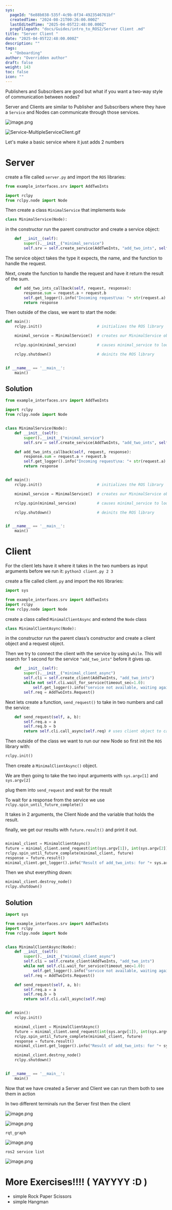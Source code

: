 ```yaml
---
sys:
  pageId: "6e88b038-535f-4c9b-8f34-4923546761bf"
  createdTime: "2024-08-21T00:26:00.000Z"
  lastEditedTime: "2025-04-05T22:48:00.000Z"
  propFilepath: "docs/Guides/intro_to_ROS2/Server Client .md"
title: "Server Client "
date: "2025-04-05T22:48:00.000Z"
description: ""
tags:
  - "Onboarding"
author: "Overridden author"
draft: false
weight: 143
toc: false
icon: ""
---
```


Publishers and Subscribers are good but what if you want a two-way style of communication between nodes?

Server and Clients are similar to Publisher and Subscribers where they have a `Service` and Nodes can communicate through those services.

![image.png](https://prod-files-secure.s3.us-west-2.amazonaws.com/d518164a-d88e-44d1-a4ee-3adb3bd8bce0/8d328db1-6392-4c5f-9cd6-b1323b662127/image.png?X-Amz-Algorithm=AWS4-HMAC-SHA256&X-Amz-Content-Sha256=UNSIGNED-PAYLOAD&X-Amz-Credential=ASIAZI2LB466R2JLLK45%2F20250531%2Fus-west-2%2Fs3%2Faws4_request&X-Amz-Date=20250531T033447Z&X-Amz-Expires=3600&X-Amz-Security-Token=IQoJb3JpZ2luX2VjEOv%2F%2F%2F%2F%2F%2F%2F%2F%2F%2FwEaCXVzLXdlc3QtMiJGMEQCICMepWZF2nkZ3efTBX%2BAEhNki%2B4u3jHpxNobF4oLnP8GAiB%2F0%2Fgwca8htDU8wj6ayo326wS6I3ceHhROvAeAzwfaayqIBAi0%2F%2F%2F%2F%2F%2F%2F%2F%2F%2F8BEAAaDDYzNzQyMzE4MzgwNSIMIHV1Eb0FFZHEkfN6KtwDIgJqvHW5U1a197o%2BjDCvfDx4YhslW%2FZUAI4dCZeFwOgYulcafE1BFitXld%2FcOWIfFP18DYax6JocFWalDrJRxivso%2BO%2FUqgck59Afff10d2nnUXydcA7u6bGvpUoV1IiciEyoZKGPCvvqHwSyRjQgzvtkBaN7RqHWOFtcRc8JbvQVYmyjvLaMTByQPVGP2LePbPBLqGFVpw5DEHjoHduRDB%2BrEJXQSQAqk%2FupAEcptDxpX1xgxCBLzf6TnfP22OuT6vUyZnUWDTzin0Rcf3Ll2GoRpq560%2B5gxKiIqlNh9%2B9Sq%2Bq%2FwI7oWJ9BJe31WIdkjn7bcSBhf47Qft%2FFJOGEcQLU5gQjfmkK4oQQT5pZjAEAex0IlXIcAYDkacOlf4Gi%2BTpGvHQuphIt4QyokhRTi9LVGuh07KhwbLGatTscdqc1ZZRPRGb0IjjFoapJMASmidYTS89fFnfSbinffKWMpHwqcYPAF9yhFCRdoF%2Bz1bx69%2F%2BAA4b8yMNeWoSA8tqvAkCRfFBFhFIXJFjlrpdnAYNK511PA%2FGXfiL223LD4EPv93p3kcEqx7nWJHOnw%2FwoFIByHg79eFxcZLtOcjlBiFKgVfLrl%2F2XQZ%2BX2PqvRZUgSAM5eHTvhQckuIwkeXpwQY6pgHsgpc4jr0IOA%2BlRgRxQRvQKcKxbOwolKLKke9beX3BObjxm5YbpyIKyRRAx2vzqZ00NuymPbxjROaopoSf1Si6N5PX%2FSH37TzXPu%2BaU8p85XBKJfMcDxg6gee%2FpciOWp4i90CR7YuriCcDx7YcP5sUjw%2BxgI7WczbnPBllvxcIQJ6u3Nh1O99tsJWbA1LeoPQlg%2BLHOgidqx0aDQN1Fk1C9O7Zma2J&X-Amz-Signature=7425b0d8507b6bfd0ae2dd24a7013b3cee25e8310cf349ea49b6cb577a0371bf&X-Amz-SignedHeaders=host&x-id=GetObject)

![Service-MultipleServiceClient.gif](https://docs.ros.org/en/humble/_images/Service-MultipleServiceClient.gif)

Let's make a basic service where it just adds 2 numbers

# Server

create a file called `server.py` and import the `ROS` libraries:

```python
from example_interfaces.srv import AddTwoInts

import rclpy
from rclpy.node import Node
```

Then create a class `MinimalService` that implements `Node`

```python
class MinimalService(Node):
```

in the constructor run the parent constructor and create a service object:

```python
    def __init__(self):
        super().__init__("minimal_service")
        self.srv = self.create_service(AddTwoInts, "add_two_ints", self.add_two_ints_callback)
```

The service object takes the type it expects, the name, and the function to handle the request.

Next, create the function to handle the request and have it return the result of the sum.

```python
    def add_two_ints_callback(self, request, response):
        response.sum = request.a + request.b
        self.get_logger().info("Incoming request\na: "+ str(request.a) +" b: " + str(request.b))
        return response
```

Then outside of the class, we want to start the node:

```python
def main():
    rclpy.init()                        # initializes the ROS library

    minimal_service = MinimalService()  # creates our MinimalService obj

    rclpy.spin(minimal_service)         # causes minimal_service to loop

    rclpy.shutdown()                    # deinits the ROS library


if __name__ == '__main__':
    main()
```

## Solution

```python
from example_interfaces.srv import AddTwoInts

import rclpy
from rclpy.node import Node


class MinimalService(Node):
    def __init__(self):
        super().__init__("minimal_service")
        self.srv = self.create_service(AddTwoInts, "add_two_ints", self.add_two_ints_callback)

    def add_two_ints_callback(self, request, response):
        response.sum = request.a + request.b
        self.get_logger().info("Incoming request\na: "+ str(request.a) +" b: " + str(request.b))
        return response


def main():
    rclpy.init()                        # initializes the ROS library

    minimal_service = MinimalService()  # creates our MinimalService obj

    rclpy.spin(minimal_service)         # causes minimal_service to loop

    rclpy.shutdown()                    # deinits the ROS library


if __name__ == '__main__':
    main()
```

# Client

For the client lets have it where it takes in the two numbers as input arguments before we run it: `python3 client.py 2 3`

create a file called client`.py` and import the `ROS` libraries:

```python
import sys

from example_interfaces.srv import AddTwoInts
import rclpy
from rclpy.node import Node
```

create a class called `MinimalClientAsync` and extend the `Node` class

```python
class MinimalClientAsync(Node):
```

in the constructor run the parent class’s constructor and create a client object and a request object.

Then we try to connect the client with the service by using `while`. This will search for 1 second for the service `"add_two_ints"` before it gives up. 

```python
    def __init__(self):
        super().__init__("minimal_client_async")
        self.cli = self.create_client(AddTwoInts, "add_two_ints")
        while not self.cli.wait_for_service(timeout_sec=1.0):
            self.get_logger().info("service not available, waiting again...")
        self.req = AddTwoInts.Request()

```

Next lets create a function, `send_request()` to take in two numbers and call the service:

```python
	def send_request(self, a, b):
		self.req.a = a
		self.req.b = b
		return self.cli.call_async(self.req) # uses client object to call the service
```

Then outside of the class we want to run our new Node so first init the `ROS` library with:

```python
rclpy.init()
```

Then create a `MinimalClientAsync()` object.

We are then going to take the two input arguments with `sys.argv[1]` and `sys.argv[2]` 

plug them into `send_request` and wait for the result

To wait for a response from the service we use `rclpy.spin_until_future_complete()`

It takes in 2 arguments, the Client Node and the variable that holds the result.

finally, we get our results with `future.result()` and print it out.

```python

minimal_client = MinimalClientAsync()
future = minimal_client.send_request(int(sys.argv[1]), int(sys.argv[2]))
rclpy.spin_until_future_complete(minimal_client, future)
response = future.result()
minimal_client.get_logger().info("Result of add_two_ints: for "+ sys.argv[1] + " + " + sys.argv[2] + " = " + str(response.sum))
```

Then we shut everything down:

```python
minimal_client.destroy_node()
rclpy.shutdown()
```

## Solution

```python
import sys

from example_interfaces.srv import AddTwoInts
import rclpy
from rclpy.node import Node


class MinimalClientAsync(Node):
    def __init__(self):
        super().__init__("minimal_client_async")
        self.cli = self.create_client(AddTwoInts, "add_two_ints")
        while not self.cli.wait_for_service(timeout_sec=1.0):
            self.get_logger().info("service not available, waiting again...")
        self.req = AddTwoInts.Request()

    def send_request(self, a, b):
        self.req.a = a
        self.req.b = b
        return self.cli.call_async(self.req)


def main():
    rclpy.init()

    minimal_client = MinimalClientAsync()
    future = minimal_client.send_request(int(sys.argv[1]), int(sys.argv[2]))
    rclpy.spin_until_future_complete(minimal_client, future)
    response = future.result()
    minimal_client.get_logger().info("Result of add_two_ints: for "+ sys.argv[1] + " + " + sys.argv[2] + " = " + str(response.sum))

    minimal_client.destroy_node()
    rclpy.shutdown()


if __name__ == '__main__':
    main()
```

Now that we have created a Server and Client we can run them both to see them in action

In two different terminals run the Server first then the client

![image.png](https://prod-files-secure.s3.us-west-2.amazonaws.com/d518164a-d88e-44d1-a4ee-3adb3bd8bce0/6189b192-d86b-4219-a62b-5534bcdca7bf/image.png?X-Amz-Algorithm=AWS4-HMAC-SHA256&X-Amz-Content-Sha256=UNSIGNED-PAYLOAD&X-Amz-Credential=ASIAZI2LB466R2JLLK45%2F20250531%2Fus-west-2%2Fs3%2Faws4_request&X-Amz-Date=20250531T033447Z&X-Amz-Expires=3600&X-Amz-Security-Token=IQoJb3JpZ2luX2VjEOv%2F%2F%2F%2F%2F%2F%2F%2F%2F%2FwEaCXVzLXdlc3QtMiJGMEQCICMepWZF2nkZ3efTBX%2BAEhNki%2B4u3jHpxNobF4oLnP8GAiB%2F0%2Fgwca8htDU8wj6ayo326wS6I3ceHhROvAeAzwfaayqIBAi0%2F%2F%2F%2F%2F%2F%2F%2F%2F%2F8BEAAaDDYzNzQyMzE4MzgwNSIMIHV1Eb0FFZHEkfN6KtwDIgJqvHW5U1a197o%2BjDCvfDx4YhslW%2FZUAI4dCZeFwOgYulcafE1BFitXld%2FcOWIfFP18DYax6JocFWalDrJRxivso%2BO%2FUqgck59Afff10d2nnUXydcA7u6bGvpUoV1IiciEyoZKGPCvvqHwSyRjQgzvtkBaN7RqHWOFtcRc8JbvQVYmyjvLaMTByQPVGP2LePbPBLqGFVpw5DEHjoHduRDB%2BrEJXQSQAqk%2FupAEcptDxpX1xgxCBLzf6TnfP22OuT6vUyZnUWDTzin0Rcf3Ll2GoRpq560%2B5gxKiIqlNh9%2B9Sq%2Bq%2FwI7oWJ9BJe31WIdkjn7bcSBhf47Qft%2FFJOGEcQLU5gQjfmkK4oQQT5pZjAEAex0IlXIcAYDkacOlf4Gi%2BTpGvHQuphIt4QyokhRTi9LVGuh07KhwbLGatTscdqc1ZZRPRGb0IjjFoapJMASmidYTS89fFnfSbinffKWMpHwqcYPAF9yhFCRdoF%2Bz1bx69%2F%2BAA4b8yMNeWoSA8tqvAkCRfFBFhFIXJFjlrpdnAYNK511PA%2FGXfiL223LD4EPv93p3kcEqx7nWJHOnw%2FwoFIByHg79eFxcZLtOcjlBiFKgVfLrl%2F2XQZ%2BX2PqvRZUgSAM5eHTvhQckuIwkeXpwQY6pgHsgpc4jr0IOA%2BlRgRxQRvQKcKxbOwolKLKke9beX3BObjxm5YbpyIKyRRAx2vzqZ00NuymPbxjROaopoSf1Si6N5PX%2FSH37TzXPu%2BaU8p85XBKJfMcDxg6gee%2FpciOWp4i90CR7YuriCcDx7YcP5sUjw%2BxgI7WczbnPBllvxcIQJ6u3Nh1O99tsJWbA1LeoPQlg%2BLHOgidqx0aDQN1Fk1C9O7Zma2J&X-Amz-Signature=5167be05afb1959ad80cb26266f21f23928359801eb9e16529ab8d9272c9cae7&X-Amz-SignedHeaders=host&x-id=GetObject)

![image.png](https://prod-files-secure.s3.us-west-2.amazonaws.com/d518164a-d88e-44d1-a4ee-3adb3bd8bce0/fa9516bb-acf5-4433-8387-74e413ced6fc/image.png?X-Amz-Algorithm=AWS4-HMAC-SHA256&X-Amz-Content-Sha256=UNSIGNED-PAYLOAD&X-Amz-Credential=ASIAZI2LB466R2JLLK45%2F20250531%2Fus-west-2%2Fs3%2Faws4_request&X-Amz-Date=20250531T033447Z&X-Amz-Expires=3600&X-Amz-Security-Token=IQoJb3JpZ2luX2VjEOv%2F%2F%2F%2F%2F%2F%2F%2F%2F%2FwEaCXVzLXdlc3QtMiJGMEQCICMepWZF2nkZ3efTBX%2BAEhNki%2B4u3jHpxNobF4oLnP8GAiB%2F0%2Fgwca8htDU8wj6ayo326wS6I3ceHhROvAeAzwfaayqIBAi0%2F%2F%2F%2F%2F%2F%2F%2F%2F%2F8BEAAaDDYzNzQyMzE4MzgwNSIMIHV1Eb0FFZHEkfN6KtwDIgJqvHW5U1a197o%2BjDCvfDx4YhslW%2FZUAI4dCZeFwOgYulcafE1BFitXld%2FcOWIfFP18DYax6JocFWalDrJRxivso%2BO%2FUqgck59Afff10d2nnUXydcA7u6bGvpUoV1IiciEyoZKGPCvvqHwSyRjQgzvtkBaN7RqHWOFtcRc8JbvQVYmyjvLaMTByQPVGP2LePbPBLqGFVpw5DEHjoHduRDB%2BrEJXQSQAqk%2FupAEcptDxpX1xgxCBLzf6TnfP22OuT6vUyZnUWDTzin0Rcf3Ll2GoRpq560%2B5gxKiIqlNh9%2B9Sq%2Bq%2FwI7oWJ9BJe31WIdkjn7bcSBhf47Qft%2FFJOGEcQLU5gQjfmkK4oQQT5pZjAEAex0IlXIcAYDkacOlf4Gi%2BTpGvHQuphIt4QyokhRTi9LVGuh07KhwbLGatTscdqc1ZZRPRGb0IjjFoapJMASmidYTS89fFnfSbinffKWMpHwqcYPAF9yhFCRdoF%2Bz1bx69%2F%2BAA4b8yMNeWoSA8tqvAkCRfFBFhFIXJFjlrpdnAYNK511PA%2FGXfiL223LD4EPv93p3kcEqx7nWJHOnw%2FwoFIByHg79eFxcZLtOcjlBiFKgVfLrl%2F2XQZ%2BX2PqvRZUgSAM5eHTvhQckuIwkeXpwQY6pgHsgpc4jr0IOA%2BlRgRxQRvQKcKxbOwolKLKke9beX3BObjxm5YbpyIKyRRAx2vzqZ00NuymPbxjROaopoSf1Si6N5PX%2FSH37TzXPu%2BaU8p85XBKJfMcDxg6gee%2FpciOWp4i90CR7YuriCcDx7YcP5sUjw%2BxgI7WczbnPBllvxcIQJ6u3Nh1O99tsJWbA1LeoPQlg%2BLHOgidqx0aDQN1Fk1C9O7Zma2J&X-Amz-Signature=4d4f3f23900a280f8226452457e2059881a55a39318bad9ace8a4bf6a905b445&X-Amz-SignedHeaders=host&x-id=GetObject)

`rqt_graph`

![image.png](https://prod-files-secure.s3.us-west-2.amazonaws.com/d518164a-d88e-44d1-a4ee-3adb3bd8bce0/d81c820a-4071-4b15-87b0-5f19204a6d04/image.png?X-Amz-Algorithm=AWS4-HMAC-SHA256&X-Amz-Content-Sha256=UNSIGNED-PAYLOAD&X-Amz-Credential=ASIAZI2LB466R2JLLK45%2F20250531%2Fus-west-2%2Fs3%2Faws4_request&X-Amz-Date=20250531T033447Z&X-Amz-Expires=3600&X-Amz-Security-Token=IQoJb3JpZ2luX2VjEOv%2F%2F%2F%2F%2F%2F%2F%2F%2F%2FwEaCXVzLXdlc3QtMiJGMEQCICMepWZF2nkZ3efTBX%2BAEhNki%2B4u3jHpxNobF4oLnP8GAiB%2F0%2Fgwca8htDU8wj6ayo326wS6I3ceHhROvAeAzwfaayqIBAi0%2F%2F%2F%2F%2F%2F%2F%2F%2F%2F8BEAAaDDYzNzQyMzE4MzgwNSIMIHV1Eb0FFZHEkfN6KtwDIgJqvHW5U1a197o%2BjDCvfDx4YhslW%2FZUAI4dCZeFwOgYulcafE1BFitXld%2FcOWIfFP18DYax6JocFWalDrJRxivso%2BO%2FUqgck59Afff10d2nnUXydcA7u6bGvpUoV1IiciEyoZKGPCvvqHwSyRjQgzvtkBaN7RqHWOFtcRc8JbvQVYmyjvLaMTByQPVGP2LePbPBLqGFVpw5DEHjoHduRDB%2BrEJXQSQAqk%2FupAEcptDxpX1xgxCBLzf6TnfP22OuT6vUyZnUWDTzin0Rcf3Ll2GoRpq560%2B5gxKiIqlNh9%2B9Sq%2Bq%2FwI7oWJ9BJe31WIdkjn7bcSBhf47Qft%2FFJOGEcQLU5gQjfmkK4oQQT5pZjAEAex0IlXIcAYDkacOlf4Gi%2BTpGvHQuphIt4QyokhRTi9LVGuh07KhwbLGatTscdqc1ZZRPRGb0IjjFoapJMASmidYTS89fFnfSbinffKWMpHwqcYPAF9yhFCRdoF%2Bz1bx69%2F%2BAA4b8yMNeWoSA8tqvAkCRfFBFhFIXJFjlrpdnAYNK511PA%2FGXfiL223LD4EPv93p3kcEqx7nWJHOnw%2FwoFIByHg79eFxcZLtOcjlBiFKgVfLrl%2F2XQZ%2BX2PqvRZUgSAM5eHTvhQckuIwkeXpwQY6pgHsgpc4jr0IOA%2BlRgRxQRvQKcKxbOwolKLKke9beX3BObjxm5YbpyIKyRRAx2vzqZ00NuymPbxjROaopoSf1Si6N5PX%2FSH37TzXPu%2BaU8p85XBKJfMcDxg6gee%2FpciOWp4i90CR7YuriCcDx7YcP5sUjw%2BxgI7WczbnPBllvxcIQJ6u3Nh1O99tsJWbA1LeoPQlg%2BLHOgidqx0aDQN1Fk1C9O7Zma2J&X-Amz-Signature=fb3132ea256c33323f10ad0f67ca7d57357f5029fe0dcc8559a93e5c7249c69a&X-Amz-SignedHeaders=host&x-id=GetObject)

`ros2 service list`

![image.png](https://prod-files-secure.s3.us-west-2.amazonaws.com/d518164a-d88e-44d1-a4ee-3adb3bd8bce0/e3cccdf5-7b48-47b3-a691-d6d3ffcc58f4/image.png?X-Amz-Algorithm=AWS4-HMAC-SHA256&X-Amz-Content-Sha256=UNSIGNED-PAYLOAD&X-Amz-Credential=ASIAZI2LB466R2JLLK45%2F20250531%2Fus-west-2%2Fs3%2Faws4_request&X-Amz-Date=20250531T033447Z&X-Amz-Expires=3600&X-Amz-Security-Token=IQoJb3JpZ2luX2VjEOv%2F%2F%2F%2F%2F%2F%2F%2F%2F%2FwEaCXVzLXdlc3QtMiJGMEQCICMepWZF2nkZ3efTBX%2BAEhNki%2B4u3jHpxNobF4oLnP8GAiB%2F0%2Fgwca8htDU8wj6ayo326wS6I3ceHhROvAeAzwfaayqIBAi0%2F%2F%2F%2F%2F%2F%2F%2F%2F%2F8BEAAaDDYzNzQyMzE4MzgwNSIMIHV1Eb0FFZHEkfN6KtwDIgJqvHW5U1a197o%2BjDCvfDx4YhslW%2FZUAI4dCZeFwOgYulcafE1BFitXld%2FcOWIfFP18DYax6JocFWalDrJRxivso%2BO%2FUqgck59Afff10d2nnUXydcA7u6bGvpUoV1IiciEyoZKGPCvvqHwSyRjQgzvtkBaN7RqHWOFtcRc8JbvQVYmyjvLaMTByQPVGP2LePbPBLqGFVpw5DEHjoHduRDB%2BrEJXQSQAqk%2FupAEcptDxpX1xgxCBLzf6TnfP22OuT6vUyZnUWDTzin0Rcf3Ll2GoRpq560%2B5gxKiIqlNh9%2B9Sq%2Bq%2FwI7oWJ9BJe31WIdkjn7bcSBhf47Qft%2FFJOGEcQLU5gQjfmkK4oQQT5pZjAEAex0IlXIcAYDkacOlf4Gi%2BTpGvHQuphIt4QyokhRTi9LVGuh07KhwbLGatTscdqc1ZZRPRGb0IjjFoapJMASmidYTS89fFnfSbinffKWMpHwqcYPAF9yhFCRdoF%2Bz1bx69%2F%2BAA4b8yMNeWoSA8tqvAkCRfFBFhFIXJFjlrpdnAYNK511PA%2FGXfiL223LD4EPv93p3kcEqx7nWJHOnw%2FwoFIByHg79eFxcZLtOcjlBiFKgVfLrl%2F2XQZ%2BX2PqvRZUgSAM5eHTvhQckuIwkeXpwQY6pgHsgpc4jr0IOA%2BlRgRxQRvQKcKxbOwolKLKke9beX3BObjxm5YbpyIKyRRAx2vzqZ00NuymPbxjROaopoSf1Si6N5PX%2FSH37TzXPu%2BaU8p85XBKJfMcDxg6gee%2FpciOWp4i90CR7YuriCcDx7YcP5sUjw%2BxgI7WczbnPBllvxcIQJ6u3Nh1O99tsJWbA1LeoPQlg%2BLHOgidqx0aDQN1Fk1C9O7Zma2J&X-Amz-Signature=6c137dbd76af3fb6546861265f4f419bdc2a891d15cf0deed21d751aa7dc331d&X-Amz-SignedHeaders=host&x-id=GetObject)

# More Exercises!!!! ( YAYYYY :D )

- simple Rock Paper Scissors
- simple Hangman
